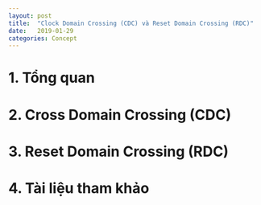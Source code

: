 ```yaml
---
layout: post
title:  "Clock Domain Crossing (CDC) và Reset Domain Crossing (RDC)"
date:   2019-01-29
categories: Concept
---
```


# 1. Tổng quan

# 2. Cross Domain Crossing (CDC)

# 3. Reset Domain Crossing (RDC)

# 4. Tài liệu tham khảo
